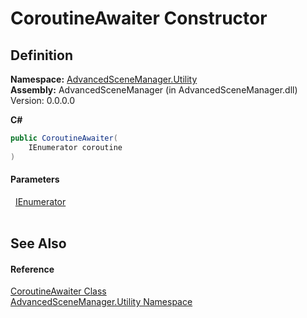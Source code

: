 # CoroutineAwaiter Constructor




## Definition
**Namespace:** <a href="N_AdvancedSceneManager_Utility.md">AdvancedSceneManager.Utility</a>  
**Assembly:** AdvancedSceneManager (in AdvancedSceneManager.dll) Version: 0.0.0.0

**C#**
``` C#
public CoroutineAwaiter(
	IEnumerator coroutine
)
```



#### Parameters
<dl><dt>  <a href="https://learn.microsoft.com/dotnet/api/system.collections.ienumerator" target="_blank" rel="noopener noreferrer">IEnumerator</a></dt><dd> </dd></dl>

## See Also


#### Reference
<a href="T_AdvancedSceneManager_Utility_CoroutineAwaiter.md">CoroutineAwaiter Class</a>  
<a href="N_AdvancedSceneManager_Utility.md">AdvancedSceneManager.Utility Namespace</a>  
